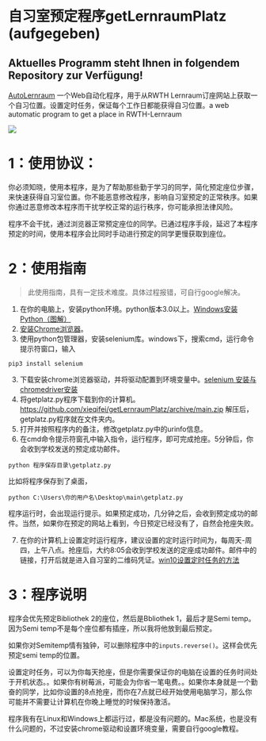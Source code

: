 # 自习室预定程序getLernraumPlatz (aufgegeben)
## Aktuelles Programm steht Ihnen in folgendem Repository zur Verfügung!  
[AutoLernraum](https://github.com/xieqifei/AutoLernraum)
一个Web自动化程序，用于从RWTH Lernraum订座网站上获取一个自习位置。设置定时任务，保证每个工作日都能获得自习位置。a web automatic program to get a place in RWTH-Lernraum

![](https://i.loli.net/2020/10/05/QihqIymWxtpC5S2.jpg)

# 1：使用协议：

你必须知晓，使用本程序，是为了帮助那些勤于学习的同学，简化预定座位步骤，来快速获得自习室位置。你不能恶意修改程序，影响自习室预定的正常秩序。如果你通过恶意修改本程序而干扰学校正常的运行秩序，你可能承担法律风险。

程序不会干扰，通过浏览器正常预定座位的同学。已通过程序手段，延迟了本程序预定的时间，使用本程序会比同时手动进行预定的同学更慢获取到座位。

# 2：使用指南

> 此使用指南，具有一定技术难度。具体过程报错，可自行google解决。

1. 在你的电脑上，安装python环境。python版本3.0以上。[Windows安装Python（图解）](http://c.biancheng.net/view/4161.html)
2. [安装Chrome浏览器](https://www.google.cn/chrome/index.html)。
3. 使用python包管理器，安装selenium库。windows下，搜索cmd，运行命令提示符窗口，输入

```shell
pip3 install selenium
```

3. 下载安装chrome浏览器驱动，并将驱动配置到环境变量中。[selenium 安装与 chromedriver安装](https://www.cnblogs.com/lfri/p/10542797.html)
4. 将getplatz.py程序下载到你的计算机。https://github.com/xieqifei/getLernraumPlatz/archive/main.zip 解压后，getplatz.py程序就在文件夹内。
5. 打开并按照程序内的备注，修改getplatz.py中的urinfo信息。
6. 在cmd命令提示符窗孔中输入指令，运行程序，即可完成抢座。5分钟后，你会收到学校发送的预定成功邮件。

```shell
python 程序保存目录\getplatz.py
```

比如将程序保存到了桌面，

```shell
python C:\Users\你的用户名\Desktop\main\getplatz.py
```
程序运行时，会出现运行提示。如果预定成功，几分钟之后，会收到预定成功的邮件。当然，如果你在预定的网站上看到，今日预定已经没有了，自然会抢座失败。

7. 在你的计算机上设置定时运行程序，建议设置的定时运行时间为，每周天-周四，上午八点。抢座后，大约8:05会收到学校发送的定座成功邮件。邮件中的链接，打开后就是进入自习室的二维码凭证。[win10设置定时任务的方法](https://www.jb51.net/os/win10/735135.html)

# 3：程序说明

程序会优先预定Bibliothek 2的座位，然后是Bbliothek 1，最后才是Semi temp。因为Semi temp不是每个座位都有插座，所以我将他放到最后预定。

如果你对Semitemp情有独钟，可以删除程序中的`inputs.reverse()`。这样会优先预定semi temp的位置。

设置定时任务，可以为你每天抢座，但是你需要保证你的电脑在设置的任务时间处于开机状态。。如果你有树莓派，可能会为你省一笔电费。。如果你本身就是一个勤奋的同学，比如你设置的8点抢座，而你在7点就已经开始使用电脑学习，那么你可能并不需要让计算机在你晚上睡觉的时候保持激活。

程序我有在Linux和Windows上都运行过，都是没有问题的。Mac系统，也是没有什么问题的，不过安装chrome驱动和设置环境变量，需要自行google教程。
